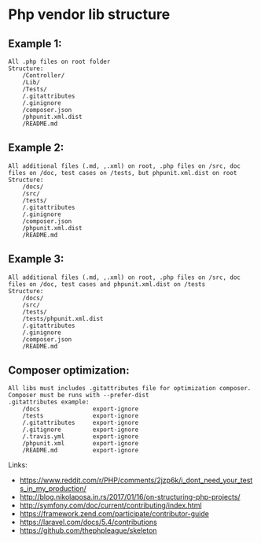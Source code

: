 Php vendor lib structure
=

Example 1:
-
    All .php files on root folder
    Structure:
        /Controller/
        /Lib/
        /Tests/
        /.gitattributes
        /.ginignore
        /composer.json
        /phpunit.xml.dist
        /README.md

Example 2:
-
    All additional files (.md, ,.xml) on root, .php files on /src, doc files on /doc, test cases on /tests, but phpunit.xml.dist on root
    Structure:
        /docs/
        /src/
        /tests/
        /.gitattributes
        /.ginignore
        /composer.json
        /phpunit.xml.dist
        /README.md

Example 3:
-
    All additional files (.md, ,.xml) on root, .php files on /src, doc files on /doc, test cases and phpunit.xml.dist on /tests
    Structure:
        /docs/
        /src/
        /tests/
        /tests/phpunit.xml.dist
        /.gitattributes
        /.ginignore
        /composer.json
        /README.md

Composer optimization:
-
    All libs must includes .gitattributes file for optimization composer.
    Composer must be runs with --prefer-dist
    .gitattributes example:
        /docs               export-ignore
        /tests              export-ignore
        /.gitattributes     export-ignore
        /.gitignore         export-ignore
        /.travis.yml        export-ignore
        /phpunit.xml        export-ignore
        /README.md          export-ignore


Links:
* https://www.reddit.com/r/PHP/comments/2jzp6k/i_dont_need_your_tests_in_my_production/
* http://blog.nikolaposa.in.rs/2017/01/16/on-structuring-php-projects/
* http://symfony.com/doc/current/contributing/index.html
* https://framework.zend.com/participate/contributor-guide
* https://laravel.com/docs/5.4/contributions
* https://github.com/thephpleague/skeleton